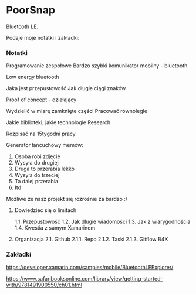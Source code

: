 # PoorSnap
Bluetooth LE.

Podaje moje notatki i zakładki:

### Notatki

Programowanie zespołowe
Bardzo szybki komunikator mobilny - bluetooth

Low energy bluetooth

Jaka jest przepustowość
Jak długie ciągi znaków

Proof of concept - działający

Wydzielić w miarę zamknięte części
Pracować równolegle

Jakie biblioteki, jakie technologie
Research

Rozpisać na 15tygodni pracy


Generator łańcuchowy memów:

1. Osoba robi zdjęcie
2. Wysyła do drugiej
3. Druga to przerabia lekko
4. Wysyła do trzeciej
5. Ta dalej przerabia
6. Itd

Możliwe że nasz projekt się rozrośnie za bardzo :/

1. Dowiedzieć się o limitach

    1.1. Przepustowość
    1.2. Jak długie wiadomości
    1.3. Jak z wiarygodnościa
    1.4. Kwestia z samym Xamarinem

2. Organizacja
    2.1. Github
        2.1.1. Repo
        2.1.2. Taski
        2.1.3. Gitflow
B4X 

### Zakładki

https://developer.xamarin.com/samples/mobile/BluetoothLEExplorer/

https://www.safaribooksonline.com/library/view/getting-started-with/9781491900550/ch01.html
